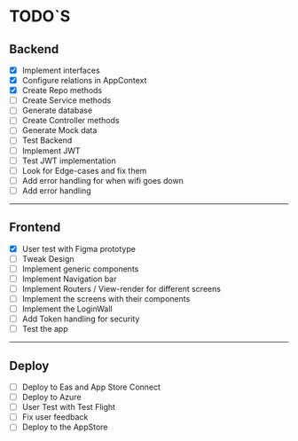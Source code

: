 # TODO`S

## Backend

- [x] Implement interfaces
- [x] Configure relations in AppContext
- [x] Create Repo methods
- [ ] Create Service methods
- [ ] Generate database
- [ ] Create Controller methods
- [ ] Generate Mock data
- [ ] Test Backend
- [ ] Implement JWT
- [ ] Test JWT implementation
- [ ] Look for Edge-cases and fix them
- [ ] Add error handling for when wifi goes down
- [ ] Add error handling

<hr />

## Frontend

- [x] User test with Figma prototype
- [ ] Tweak Design
- [ ] Implement generic components
- [ ] Implement Navigation bar
- [ ] Implement Routers / View-render for different screens
- [ ] Implement the screens with their components
- [ ] Implement the LoginWall
- [ ] Add Token handling for security
- [ ] Test the app

<hr />

## Deploy

- [ ] Deploy to Eas and App Store Connect
- [ ] Deploy to Azure
- [ ] User Test with Test Flight
- [ ] Fix user feedback
- [ ] Deploy to the AppStore

